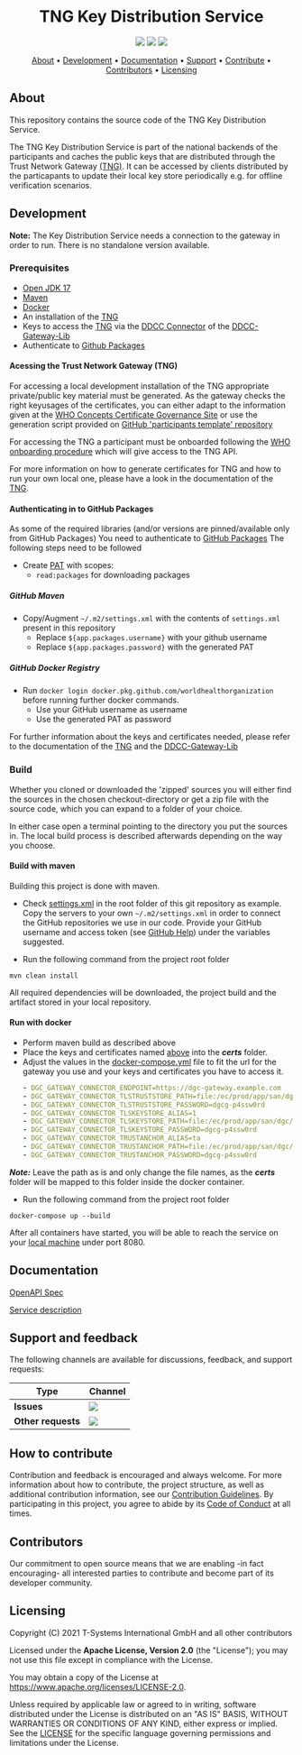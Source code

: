 <h1 align="center">
    TNG Key Distribution Service
</h1>

<p align="center">
    <a href="/../../commits/" title="Last Commit"><img src="https://img.shields.io/github/last-commit/worldhealthorganization/tng-key-distribution?style=flat"></a>
    <a href="/../../issues" title="Open Issues"><img src="https://img.shields.io/github/issues/worldhealthorganization/tng-key-distribution?style=flat"></a>
    <a href="./LICENSE" title="License"><img src="https://img.shields.io/badge/License-Apache%202.0-green.svg?style=flat"></a>
</p>

<p align="center">
  <a href="#about">About</a> •
  <a href="#development">Development</a> •
  <a href="#documentation">Documentation</a> •
  <a href="#support-and-feedback">Support</a> •
  <a href="#how-to-contribute">Contribute</a> •
  <a href="#contributors">Contributors</a> •
  <a href="#licensing">Licensing</a>
</p>

## About

This repository contains the source code of the TNG Key Distribution Service.

The TNG Key Distribution Service is part of the national backends of the participants and caches the public keys that are distributed through the Trust Network Gateway [(TNG)](https://github.com/worldhealthorganization/smart-trust-network-gateway). It can be accessed by clients distributed by the particapants to update their local key store periodically e.g. for offline verification scenarios.

## Development

**Note:** The Key Distribution Service needs a connection to the gateway in order to run. There is no standalone version available.

### Prerequisites

- [Open JDK 17](https://openjdk.java.net)
- [Maven](https://maven.apache.org)
- [Docker](https://www.docker.com)
- An installation of the [TNG](https://github.com/worldhealthorganization/smart-trust-network-gateway)
- Keys to access the [TNG](https://github.com/worldhealthorganization/smart-trust-network-gateway) via the
  [DDCC Connector](https://github.com/worldhealthorganization/ddcc-gateway-lib) of the [DDCC-Gateway-Lib](https://github.com/worldhealthorganization/ddcc-gateway-lib)
- Authenticate to [Github Packages](https://docs.github.com/en/packages/working-with-a-github-packages-registry/working-with-the-apache-maven-registry)

#### Acessing the Trust Network Gateway (TNG) 
<p id="access-keys"></p>

For accessing a local development installation of the TNG appropriate private/public key material must be generated. As the gateway checks the right keyusages of the certificates, you can either adapt to the information given at the [WHO Concepts Certificate Governance Site](https://worldhealthorganization.github.io/smart-trust/concepts_certificate_governance.html#certificate-templates) or use the generation script provided on [GitHub 'participants template' repository](https://github.com/WorldHealthOrganization/tng-participant-template)

For accessing the TNG a participant must be onboarded following the [WHO onboarding procedure](https://worldhealthorganization.github.io/smart-trust/concepts_onboarding.html) which will give access to the TNG API.

<!--- For accessing the TNG via the DDCC Connector you need the following keys in place:
- The public key of the used Gateway. The public key should be stored in the *tls_trust_store*. If you use one of the 
  provided gateways, you will get the public key as .pem from DIGIT. This .pem needs to be converted into pkcs12 format:
  ````  
  openssl pkcs12 -export -in pub_tls.pem -name trust -out tls_trust_store.p12
  ````  
- Your key pair for accessing the Gateway stored in *tls_key_store*. This needs to be generated by yourself and then whitelisted by operations team (see [onboarding manual](https://github.com/WorldHealthOrganization/smart-trust/blob/main/input/pagecontent/concepts_onboarding_checklist.md) of the Gateway). To use it in the Key Distribution Service this needs to be converted as well into pkcs12 format:
  ````
  openssl pkcs12 -export -in tls.pem -inkey tls_private.pem -name 1 -out tls_key_store.p12
  ````  
- The public key of the TrustAnchor of the Gateway. If you use one of the provided Gateways you will get it as well, at onboarding. The key should be stored in a jks file. 
-->

For more information on how to generate certificates for TNG and how to run your own local one, please have a look in the documentation of the [TNG](https://github.com/worldhealthorganization/smart-trust-network-gateway).

#### Authenticating in to GitHub Packages

As some of the required libraries (and/or versions are pinned/available only from GitHub Packages) You need to authenticate
to [GitHub Packages](https://docs.github.com/en/packages/working-with-a-github-packages-registry/working-with-the-apache-maven-registry)
The following steps need to be followed

- Create [PAT](https://docs.github.com/en/github/authenticating-to-github/creating-a-personal-access-token) with scopes:
  - `read:packages` for downloading packages

##### GitHub Maven

- Copy/Augment `~/.m2/settings.xml` with the contents of `settings.xml` present in this repository
  - Replace `${app.packages.username}` with your github username
  - Replace `${app.packages.password}` with the generated PAT

##### GitHub Docker Registry

- Run `docker login docker.pkg.github.com/worldhealthorganization` before running further docker commands.
  - Use your GitHub username as username
  - Use the generated PAT as password
  


For further information about the keys and certificates needed, please refer to the documentation of the 
[TNG](https://github.com/worldhealthorganization/smart-trust-network-gateway) and the 
[DDCC-Gateway-Lib](https://github.com/worldhealthorganization/ddcc-gateway-lib)
  
### Build

Whether you cloned or downloaded the 'zipped' sources you will either find the sources in the chosen checkout-directory or get a zip file with the source code, which you can expand to a folder of your choice.

In either case open a terminal pointing to the directory you put the sources in. The local build process is described afterwards depending on the way you choose.


#### Build with maven
Building this project is done with maven.  

* Check [settings.xml](settings.xml) in the root folder of this git repository as example.  
  Copy the servers to your own `~/.m2/settings.xml` in order to connect the GitHub repositories we use in our code. Provide your GitHub username and access token (see [GitHub Help](https://docs.github.com/en/github/authenticating-to-github/creating-a-personal-access-token)) under the variables suggested.

* Run the following command from the project root folder
```shell
mvn clean install
```
All required dependencies will be downloaded, the project build and the artifact stored in your local repository.
#### Run with docker
* Perform maven build as described above
* Place the keys and certificates named [above](#access-keys) into the ***certs*** folder.
* Adjust the values in the [docker-compose.yml](docker-compose.yml) file to fit the url for the gateway you use and 
  your keys and certificates you have to access it.
  ```yaml
  - DGC_GATEWAY_CONNECTOR_ENDPOINT=https://dgc-gateway.example.com
  - DGC_GATEWAY_CONNECTOR_TLSTRUSTSTORE_PATH=file:/ec/prod/app/san/dgc/tls_trust_store.p12
  - DGC_GATEWAY_CONNECTOR_TLSTRUSTSTORE_PASSWORD=dgcg-p4ssw0rd
  - DGC_GATEWAY_CONNECTOR_TLSKEYSTORE_ALIAS=1
  - DGC_GATEWAY_CONNECTOR_TLSKEYSTORE_PATH=file:/ec/prod/app/san/dgc/tls_key_store.p12
  - DGC_GATEWAY_CONNECTOR_TLSKEYSTORE_PASSWORD=dgcg-p4ssw0rd
  - DGC_GATEWAY_CONNECTOR_TRUSTANCHOR_ALIAS=ta
  - DGC_GATEWAY_CONNECTOR_TRUSTANCHOR_PATH=file:/ec/prod/app/san/dgc/trust_anchor.jks
  - DGC_GATEWAY_CONNECTOR_TRUSTANCHOR_PASSWORD=dgcg-p4ssw0rd
  ```
***Note:*** Leave the path as is and only change the file names, as the ***certs*** folder will be mapped to this folder inside the docker container.

* Run the following command from the project root folder

```shell
docker-compose up --build
```

After all containers have started, you will be able to reach the service on your [local machine](http://localhost:8080/api/docs) under port 8080.

## Documentation  

[OpenAPI Spec](https://worldhealthorganization.github.io/tng-key-distribution/)
 
[Service description](./docs/tng-key-distribution.md)


## Support and feedback

The following channels are available for discussions, feedback, and support requests:

| Type                     | Channel                                                |
| ------------------------ | ------------------------------------------------------ |
| **Issues**    | <a href="/../../issues" title="Open Issues"><img src="https://img.shields.io/github/issues/worldhealthorganization/tng-key-distribution?style=flat"></a>  |
| **Other requests**    | <a href="mailto:opensource@telekom.de" title="Email DGC Team"><img src="https://img.shields.io/badge/email-DGC%20team-green?logo=mail.ru&style=flat-square&logoColor=white"></a>   |

## How to contribute  

Contribution and feedback is encouraged and always welcome. For more information about how to contribute, the project structure, as well as additional contribution information, see our [Contribution Guidelines](./CONTRIBUTING.md). By participating in this project, you agree to abide by its [Code of Conduct](./CODE_OF_CONDUCT.md) at all times.

## Contributors  

Our commitment to open source means that we are enabling -in fact encouraging- all interested parties to contribute and become part of its developer community.

## Licensing

Copyright (C) 2021 T-Systems International GmbH and all other contributors

Licensed under the **Apache License, Version 2.0** (the "License"); you may not use this file except in compliance with the License.

You may obtain a copy of the License at https://www.apache.org/licenses/LICENSE-2.0.

Unless required by applicable law or agreed to in writing, software distributed under the License is distributed on an "AS IS" BASIS, WITHOUT WARRANTIES OR CONDITIONS OF ANY KIND, either express or implied. See the [LICENSE](./LICENSE) for the specific language governing permissions and limitations under the License.

